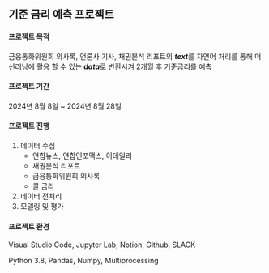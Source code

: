 ## 기준 금리 예측 프로젝트
#### 프로젝트 목적
금융통화위원회 의사록, 언론사 기사, 채권분석 리포트의 ***text***를 자연어 처리를 통해
머신러닝에 활용 할 수 있는 ***data***로 변환시켜 2개월 후 기준금리를 예측
#### 프로젝트 기간
2024년 8월 8일 ~ 2024년 8월 28일
#### 프로젝트 진행
1. 데이터 수집
   - 연합뉴스, 연합인포맥스, 이데일리
   - 채권분석 리포트
   - 금융통화위원회 의사록
   - 콜 금리
2. 데이터 전처리
3. 모델링 및 평가
#### 프로젝트 환경
Visual Studio Code, Jupyter Lab, Notion, Github, SLACK

Python 3.8, Pandas, Numpy, Multiprocessing
